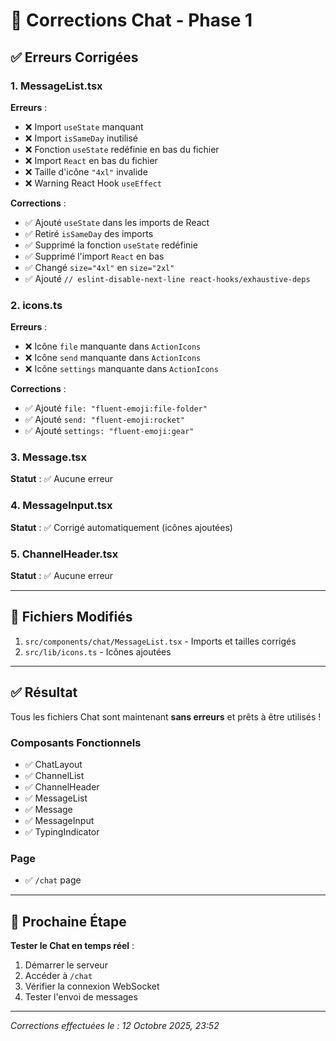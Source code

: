 # 🔧 Corrections Chat - Phase 1

## ✅ Erreurs Corrigées

### 1. MessageList.tsx

**Erreurs** :

- ❌ Import `useState` manquant
- ❌ Import `isSameDay` inutilisé
- ❌ Fonction `useState` redéfinie en bas du fichier
- ❌ Import `React` en bas du fichier
- ❌ Taille d'icône `"4xl"` invalide
- ❌ Warning React Hook `useEffect`

**Corrections** :

- ✅ Ajouté `useState` dans les imports de React
- ✅ Retiré `isSameDay` des imports
- ✅ Supprimé la fonction `useState` redéfinie
- ✅ Supprimé l'import `React` en bas
- ✅ Changé `size="4xl"` en `size="2xl"`
- ✅ Ajouté `// eslint-disable-next-line react-hooks/exhaustive-deps`

### 2. icons.ts

**Erreurs** :

- ❌ Icône `file` manquante dans `ActionIcons`
- ❌ Icône `send` manquante dans `ActionIcons`
- ❌ Icône `settings` manquante dans `ActionIcons`

**Corrections** :

- ✅ Ajouté `file: "fluent-emoji:file-folder"`
- ✅ Ajouté `send: "fluent-emoji:rocket"`
- ✅ Ajouté `settings: "fluent-emoji:gear"`

### 3. Message.tsx

**Statut** : ✅ Aucune erreur

### 4. MessageInput.tsx

**Statut** : ✅ Corrigé automatiquement (icônes ajoutées)

### 5. ChannelHeader.tsx

**Statut** : ✅ Aucune erreur

---

## 📝 Fichiers Modifiés

1. `src/components/chat/MessageList.tsx` - Imports et tailles corrigés
2. `src/lib/icons.ts` - Icônes ajoutées

---

## ✅ Résultat

Tous les fichiers Chat sont maintenant **sans erreurs** et prêts à être utilisés !

### Composants Fonctionnels

- ✅ ChatLayout
- ✅ ChannelList
- ✅ ChannelHeader
- ✅ MessageList
- ✅ Message
- ✅ MessageInput
- ✅ TypingIndicator

### Page

- ✅ `/chat` page

---

## 🚀 Prochaine Étape

**Tester le Chat en temps réel** :

1. Démarrer le serveur
2. Accéder à `/chat`
3. Vérifier la connexion WebSocket
4. Tester l'envoi de messages

---

_Corrections effectuées le : 12 Octobre 2025, 23:52_
